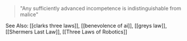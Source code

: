 > "Any sufficiently advanced incompetence is indistinguishable from malice"

See Also: [[clarks three laws]], [[benevolence of ai]], [[greys law]], [[Shermers Last Law]], [[Three Laws of Robotics]]